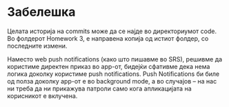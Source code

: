 # Забелешка

Целата историја на commits може да се најде во директориумот code.
Во фолдерот Homework 3, е направена копија од истиот фолдер, со последните измени.

Наместо web push notifications (како што пишавме во SRS), решивме да користиме директен приказ во app-от, 
бидејќи сфативме дека нема логика доколку користиме push notifications. 
Push Notifications би биле од полза доколку app-от е во background mode, 
а во случајов – на нас ни треба да ни прикажува патроли само кога апликацијата на корисникот е вклучена.
